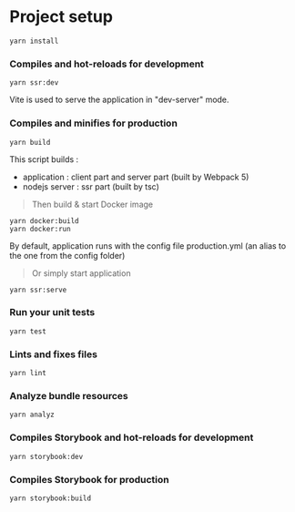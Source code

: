 # Project setup

```
yarn install
```

### Compiles and hot-reloads for development

```
yarn ssr:dev
```

Vite is used to serve the application in "dev-server" mode.

### Compiles and minifies for production

```
yarn build
```

This script builds :

- application : client part and server part (built by Webpack 5)
- nodejs server : ssr part (built by tsc)

> Then build & start Docker image

```
yarn docker:build
yarn docker:run
```

By default, application runs with the config file production.yml (an alias to the one from the config folder)

> Or simply start application

```
yarn ssr:serve
```

### Run your unit tests

```
yarn test
```

### Lints and fixes files

```
yarn lint
```

### Analyze bundle resources

```
yarn analyz
```

### Compiles Storybook and hot-reloads for development

```
yarn storybook:dev
```

### Compiles Storybook for production

```
yarn storybook:build
```
